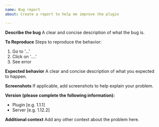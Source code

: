 ```yaml
---
name: Bug report
about: Create a report to help me improve the plugin

---
```


**Describe the bug**
A clear and concise description of what the bug is.

**To Reproduce**
Steps to reproduce the behavior:
1. Go to '...'
2. Click on '....'
3. See error

**Expected behavior**
A clear and concise description of what you expected to happen.

**Screenshots**
If applicable, add screenshots to help explain your problem.

**Version (please complete the following information):**
 - Plugin  [e.g. 1.1.1]
 - Server [e.g. 1.12.2]

**Additional context**
Add any other context about the problem here.
